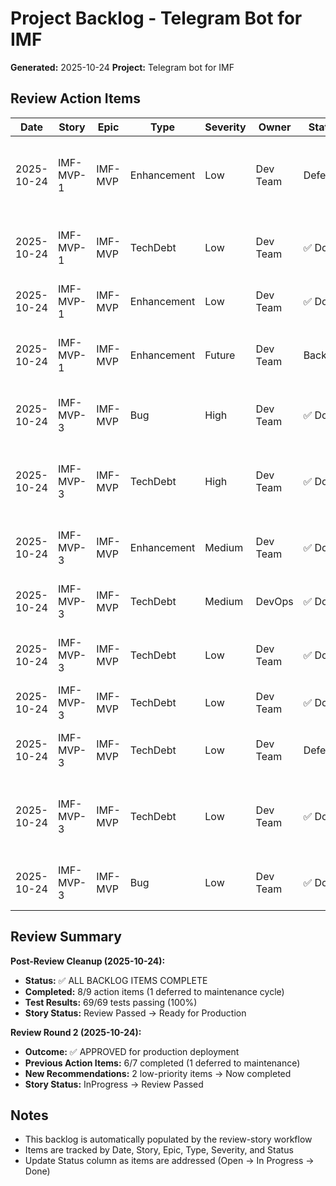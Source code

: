 # Project Backlog - Telegram Bot for IMF

**Generated:** 2025-10-24
**Project:** Telegram bot for IMF

## Review Action Items

| Date | Story | Epic | Type | Severity | Owner | Status | Notes |
|------|-------|------|------|----------|-------|--------|-------|
| 2025-10-24 | IMF-MVP-1 | IMF-MVP | Enhancement | Low | Dev Team | Deferred | Increase Test Coverage to 80% - Add integration tests for error scenarios, scheduler job execution, and edge cases. Current: 66%. Deferred: requires extensive mock infrastructure (4-6 hours) |
| 2025-10-24 | IMF-MVP-1 | IMF-MVP | TechDebt | Low | Dev Team | ✅ Done | Update Datetime Usage to Timezone-Aware - Replaced `datetime.now()` with `datetime.now(timezone.utc)` in message_repository.py and cleanup_service.py |
| 2025-10-24 | IMF-MVP-1 | IMF-MVP | Enhancement | Low | Dev Team | ✅ Done | Add E2E Test Documentation - Added comprehensive step-by-step guide in Testing Strategy section |
| 2025-10-24 | IMF-MVP-1 | IMF-MVP | Enhancement | Future | Dev Team | Backlog | Consider Async Database Layer - For PostgreSQL migration or scaling beyond 50 chats. Use sqlalchemy.ext.asyncio.AsyncSession. Estimated effort: 4-8 hours |
| 2025-10-24 | IMF-MVP-3 | IMF-MVP | Bug | High | Dev Team | ✅ Done | Fix Claude API Integration Test Fixtures - Updated fixtures to use ClaudeAPIService and Message objects. All 69 tests passing |
| 2025-10-24 | IMF-MVP-3 | IMF-MVP | TechDebt | High | Dev Team | ✅ Done | Replace datetime.utcnow() with timezone-aware datetime - Replaced all occurrences with `datetime.now(timezone.utc)` in health_check.py, report_delivery_service.py, and tests |
| 2025-10-24 | IMF-MVP-3 | IMF-MVP | Enhancement | Medium | Dev Team | ✅ Done | Implement Admin Notification for Critical Failures - Added `_send_admin_notification()` method with ADMIN_CHAT_ID env var support |
| 2025-10-24 | IMF-MVP-3 | IMF-MVP | TechDebt | Medium | DevOps | ✅ Done | Fix Dockerfile PATH Configuration - Corrected PATH to `/home/botuser/.local/bin` and copy packages to botuser home |
| 2025-10-24 | IMF-MVP-3 | IMF-MVP | TechDebt | Low | Dev Team | ✅ Done | Remove deprecated @unittest_run_loop decorators - Removed all decorators from test_health_check.py |
| 2025-10-24 | IMF-MVP-3 | IMF-MVP | TechDebt | Low | Dev Team | ✅ Done | Fix Manual Test Return Statements - Replaced `return` with `assert` statements in manual tests |
| 2025-10-24 | IMF-MVP-3 | IMF-MVP | TechDebt | Low | Dev Team | Deferred | Monitor and Update Dependencies - Deferred to maintenance cycle. Run `pip-audit` before production deployment |
| 2025-10-24 | IMF-MVP-3 | IMF-MVP | TechDebt | Low | Dev Team | ✅ Done | [Review R2] Replace last datetime.utcnow() in message_analyzer_service.py:56 - Fixed: Changed to datetime.now(timezone.utc). All 69 tests passing |
| 2025-10-24 | IMF-MVP-3 | IMF-MVP | Bug | Low | Dev Team | ✅ Done | [Review R2] Update Claude API Integration Test Fixtures - Fixed: Removed duplicate analyzer_service fixture. All 69 tests passing |

## Review Summary

**Post-Review Cleanup (2025-10-24):**
- **Status:** ✅ ALL BACKLOG ITEMS COMPLETE
- **Completed:** 8/9 action items (1 deferred to maintenance cycle)
- **Test Results:** 69/69 tests passing (100%)
- **Story Status:** Review Passed → Ready for Production

**Review Round 2 (2025-10-24):**
- **Outcome:** ✅ APPROVED for production deployment
- **Previous Action Items:** 6/7 completed (1 deferred to maintenance)
- **New Recommendations:** 2 low-priority items → Now completed
- **Story Status:** InProgress → Review Passed

## Notes

- This backlog is automatically populated by the review-story workflow
- Items are tracked by Date, Story, Epic, Type, Severity, and Status
- Update Status column as items are addressed (Open → In Progress → Done)
